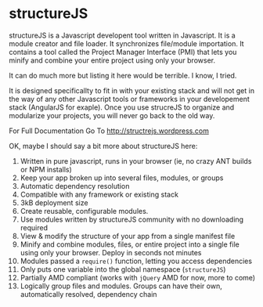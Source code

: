 structureJS
===========

structureJS is a Javascript developent tool written in Javascript. It is a module creator and file  loader. It synchronizes file/module importation. It contains a tool called the Project Manager Interface (PMI) that lets you minify and combine your entire project using only your browser.

It can do much more but listing it here would be terrible. I know, I tried.

It is designed specificallty to fit in with your existing stack and will not get in the way of any other Javascript tools or frameworks in your developement stack (AngularJS for exaple). Once you use strucreJS to organize and modularize your projects, you will never go back to the old way.

For Full Documentation Go To http://structrejs.wordpress.com

OK, maybe I should say a bit more about structureJS here:

1. Written in pure javascript, runs in your browser (ie, no crazy ANT builds or NPM installs)
2. Keep your app broken up into several files, modules, or groups
2. Automatic dependency resolution
2. Compatible with any framework or existing stack
3. 3kB deployment size
2. Create reusable, configurable modules.
3. Use modules written by structureJS community with no downloading required
4. View & modify the structure of your app from a single manifest file
5. Minify and combine modules, files, or entire project into a single file using only your browser. Deploy in seconds not minutes
5. Modules passed a `require()` function, letting you access dependencies
6. Only puts one variable into the global namespace (`structureJS`)
7. Partially AMD compliant (works with `jQuery` AMD for now, more to come)
8. Logically group files and modules. Groups can have their own, automatically resolved, dependency chain



